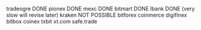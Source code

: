 tradeogre DONE
pionex DONE
mexc DONE 
bitmart DONE
lbank DONE (very slow will revise later)
kraken NOT POSSIBLE
bitforex
coinmerce
digifinex
bitbox
coinex
txbit
xt.com
safe.trade
